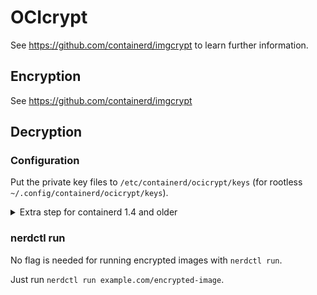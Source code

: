 # OCIcrypt


See https://github.com/containerd/imgcrypt to learn further information.

## Encryption

See https://github.com/containerd/imgcrypt

## Decryption

### Configuration
Put the private key files to `/etc/containerd/ocicrypt/keys` (for rootless `~/.config/containerd/ocicrypt/keys`).

<details>
<summary>Extra step for containerd 1.4 and older</summary>

<p>

containerd 1.4 and older requires adding the following configuration to `/etc/containerd/config.toml`
(for rootless `~/.config/containerd/config.toml`):

```toml
version = 2

[stream_processors]
  [stream_processors."io.containerd.ocicrypt.decoder.v1.tar.gzip"]
    accepts = ["application/vnd.oci.image.layer.v1.tar+gzip+encrypted"]
    returns = "application/vnd.oci.image.layer.v1.tar+gzip"
    path = "ctd-decoder"
    args = ["--decryption-keys-path", "/etc/containerd/ocicrypt/keys"]
  [stream_processors."io.containerd.ocicrypt.decoder.v1.tar"]
    accepts = ["application/vnd.oci.image.layer.v1.tar+encrypted"]
    returns = "application/vnd.oci.image.layer.v1.tar"
    path = "ctd-decoder"
    args = ["--decryption-keys-path", "/etc/containerd/ocicrypt/keys"]

# NOTE: On rootless, ~/.config/containerd is mounted as /etc/containerd in the namespace.
```

</p>

</details>

### nerdctl run

No flag is needed for running encrypted images with `nerdctl run`.

Just run `nerdctl run example.com/encrypted-image`.
